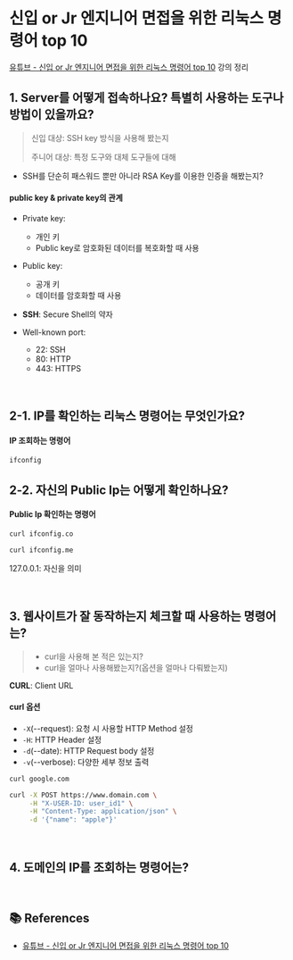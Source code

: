 # 신입 or Jr 엔지니어 면접을 위한 리눅스 명령어 top 10

[유튜브 - 신입 or Jr 엔지니어 면접을 위한 리눅스 명령어 top 10](https://www.youtube.com/watch?v=u9RukvKZJZM&list=PLSJb8dsKrZ97QCyLe3HNwlpYxXJnpJqSF&index=7) 강의 정리


## 1. Server를 어떻게 접속하나요? 특별히 사용하는 도구나 방법이 있을까요?
> 신입 대상: SSH key 방식을 사용해 봤는지
> 
> 주니어 대상: 특정 도구와 대체 도구들에 대해
- SSH를 단순히 패스워드 뿐만 아니라 RSA Key를 이용한 인증을 해봤는지?

#### public key & private key의 관계
- Private key:
    - 개인 키
    - Public key로 암호화된 데이터를 복호화할 때 사용
- Public key:
    - 공개 키
    - 데이터를 암호화할 때 사용


- **SSH**: Secure Shell의 약자
- Well-known port:
    - 22: SSH
    - 80: HTTP
    - 443: HTTPS


<br>

## 2-1. IP를 확인하는 리눅스 명령어는 무엇인가요?

#### IP 조회하는 명령어
```bash
ifconfig
```

## 2-2. 자신의 Public Ip는 어떻게 확인하나요?

#### Public Ip 확인하는 명령어
```bash
curl ifconfig.co

curl ifconfig.me
```

127.0.0.1: 자신을 의미

<br>

## 3. 웹사이트가 잘 동작하는지 체크할 때 사용하는 명령어는?

> - curl을 사용해 본 적은 있는지?
> - curl을 얼마나 사용해봤는지?(옵션을 얼마나 다뤄봤는지)

**CURL**: Client URL

#### curl 옵션
- `-X`(--request): 요청 시 사용할 HTTP Method 설정
- `-H`: HTTP Header 설정
- `-d`(--date): HTTP Request body 설정
- `-v`(--verbose): 다양한 세부 정보 출력

```bash
curl google.com

curl -X POST https://www.domain.com \
     -H "X-USER-ID: user_id1" \
     -H "Content-Type: application/json" \
     -d '{"name": "apple"}'
```

<br>

## 4. 도메인의 IP를 조회하는 명령어는?




<br>

## 📚 References
- [유튜브 - 신입 or Jr 엔지니어 면접을 위한 리눅스 명령어 top 10](https://www.youtube.com/watch?v=u9RukvKZJZM&list=PLSJb8dsKrZ97QCyLe3HNwlpYxXJnpJqSF&index=7)